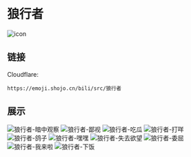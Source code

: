 # 狼行者
![icon](https://emoji.shojo.cn/bili/src/狼行者/icon.png)
## 链接
Cloudflare:
```
https://emoji.shojo.cn/bili/src/狼行者
```
## 展示
![狼行者-暗中观察](https://emoji.shojo.cn/bili/src/狼行者/狼行者-暗中观察.png)
![狼行者-鄙视](https://emoji.shojo.cn/bili/src/狼行者/狼行者-鄙视.png)
![狼行者-吃瓜](https://emoji.shojo.cn/bili/src/狼行者/狼行者-吃瓜.png)
![狼行者-打咩](https://emoji.shojo.cn/bili/src/狼行者/狼行者-打咩.png)
![狼行者-鸽子](https://emoji.shojo.cn/bili/src/狼行者/狼行者-鸽子.png)
![狼行者-嘿嘿](https://emoji.shojo.cn/bili/src/狼行者/狼行者-嘿嘿.png)
![狼行者-失去欲望](https://emoji.shojo.cn/bili/src/狼行者/狼行者-失去欲望.png)
![狼行者-委屈](https://emoji.shojo.cn/bili/src/狼行者/狼行者-委屈.png)
![狼行者-我来啦](https://emoji.shojo.cn/bili/src/狼行者/狼行者-我来啦.png)
![狼行者-下饭](https://emoji.shojo.cn/bili/src/狼行者/狼行者-下饭.png)
